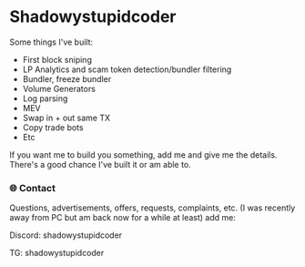 # Shadowystupidcoder

 Some things I've built:  
- First block sniping
- LP Analytics and scam token detection/bundler filtering
- Bundler, freeze bundler
- Volume Generators
- Log parsing
- MEV
- Swap in + out same TX
- Copy trade bots
- Etc

If you want me to build you something, add me and give me the details. There's a good chance I've built it or am able to.

### 🌐 Contact

Questions, advertisements, offers, requests, complaints, etc. (I was recently away from PC but am back now for a while at least) add me:

Discord: shadowystupidcoder  

TG: shadowystupidcoder
